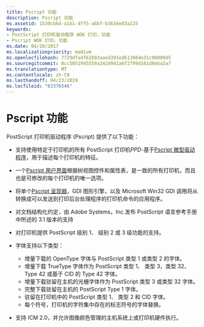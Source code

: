 ```yaml
---
title: Pscript 功能
description: Pscript 功能
ms.assetid: 1530cb64-a1b1-4ff5-a6bf-b3634e83a225
keywords:
- PostScript 打印机驱动程序 WDK 打印，功能
- Pscript WDK 打印，功能
ms.date: 04/20/2017
ms.localizationpriority: medium
ms.openlocfilehash: 7729dfa4f62b93aaed391ed613864e31c06009d5
ms.sourcegitcommit: 0cc5051945559a242d941a6f2799d161d8eba2a7
ms.translationtype: MT
ms.contentlocale: zh-CN
ms.lasthandoff: 04/23/2019
ms.locfileid: "63376546"
---
```

# <a name="pscript-capabilities"></a>Pscript 功能





PostScript 打印机驱动程序 (Pscript) 提供了以下功能：

-   支持使用特定于打印机的所有 PostScript 打印机*PPD*-基于[Pscript 微型驱动程序](pscript-minidrivers.md)，用于描述每个打印机的特征。

-   一个[Pscript 用户界面](pscript-user-interface.md)根据树视图控件和属性表，是一致的所有打印机，而且也是可修改的每个打印机的唯一选项。

-   将单个[Pscript 呈现器](pscript-renderer.md)，GDI 图形引擎，以及 Microsoft Win32 GDI 调用将从转换成可以发送到打印后台处理程序的打印机命令的应用程序。

-   对文档结构化约定，由 Adobe Systems，Inc.发布 PostScript 语言参考手册中所述的 3.1 版本的支持

-   对打印机提供 PostScript 级别 1、 级别 2 或 3 级功能的支持。

-   字体支持以下类型：
    -   增量下载的 OpenType 字体与 PostScript 类型 1 或类型 2 的字体。
    -   增量下载 TrueType 字体作为 PostScript 类型 1、 类型 3，类型 32、 Type 42 或基于 CID 的 Type 42 字体。
    -   增量下载驻留在主机的光栅字体作为 PostScript 类型 3 或类型 32 字体。
    -   完整下载驻留在主机的 PostScript Type 1 字体。
    -   驻留在打印机中的 PostScript 类型 1、 类型 2 和 CID 字体。
    -   每个符号，打印机的字符集中存在的标志符号的字体替换。
-   支持 ICM 2.0，并允许图像颜色管理的主机系统上或打印机硬件执行。

 

 




